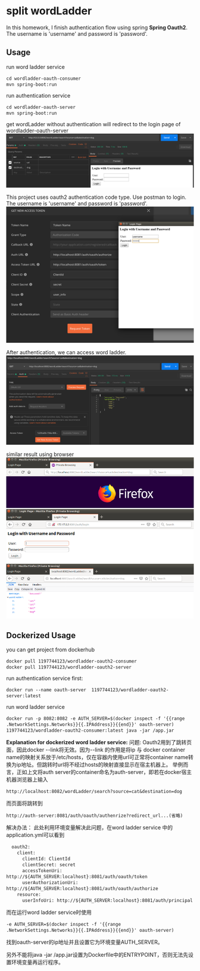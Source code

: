 # split wordLadder
In this homework, I finish authentication flow using spring **Spring Oauth2**. The username is 'username' and password is 'password'.

## Usage
run word ladder service
```
cd wordladder-oauth-consumer
mvn spring-boot:run
```

run authentication service
```
cd wordladder-oauth-server
mvn spring-boot:run
```

get wordLadder without authentication will redirect to the login page of wordladder-oauth-server
![](images_for_readme/noAuth.png)

This project uses oauth2 authentication code type. Use postman to login. The username is 'username' and password is 'password'.
![](images_for_readme/oauth2-auth-up.png)

After authentication, we can access word ladder.
![](images_for_readme/authed.png)

similar result using browser
![](images_for_readme/inputUrl.png)
![](images_for_readme/redirect.png)
![](images_for_readme/redirectBack.png)

## Dockerized Usage
you can get project from dockerhub
```
docker pull 1197744123/wordladder-oauth2-consumer
docker pull 1197744123/wordladder-oauth2-server
```

run authentication service first:
```
docker run --name oauth-server  1197744123/wordladder-oauth2-server:latest
```
run word ladder service
```
docker run -p 8082:8082 -e AUTH_SERVER=$(docker inspect -f '{{range .NetworkSettings.Networks}}{{.IPAddress}}{{end}}' oauth-server)   1197744123/wordladder-oauth2-consumer:latest java -jar /app.jar

```
**Explanation for dockerized word ladder service:** 
问题: Oauth2用到了跳转页面，因此docker --link将无效。因为--link 的作用是将ip 与 docker container name的映射关系放于/etc/hosts，仅在容器内使用url可正常将container name转换为ip地址。但跳转时url将不经过hosts的映射直接显示在宿主机器上。
举例而言，正如上文将auth server的container命名为auth-server，即若在docker宿主机器浏览器上输入
```
http://localhost:8082/wordLadder/search?source=cat&destination=dog
```
而页面将跳转到
```
http://auth-server:8081/auth/oauth/authenrize?redirect_url...(省略)
```

解决办法： 此处利用环境变量解决此问题，在word ladder service 中的application.yml可以看到
```
  oauth2:
    client:
      clientId: ClientId
      clientSecret: secret
      accessTokenUri: http://${AUTH_SERVER:localhost}:8081/auth/oauth/token
      userAuthorizationUri: http://${AUTH_SERVER:localhost}:8081/auth/oauth/authorize
    resource:
      userInfoUri: http://${AUTH_SERVER:localhost}:8081/auth/principal

```
而在运行word ladder service时使用
```
-e AUTH_SERVER=$(docker inspect -f '{{range .NetworkSettings.Networks}}{{.IPAddress}}{{end}}' oauth-server)
```
找到oauth-server的ip地址并且设置它为环境变量AUTH_SERVER。

另外不能将java -jar /app.jar设置为Dockerfile中的ENTRYPOINT，否则无法先设置环境变量再运行程序。
